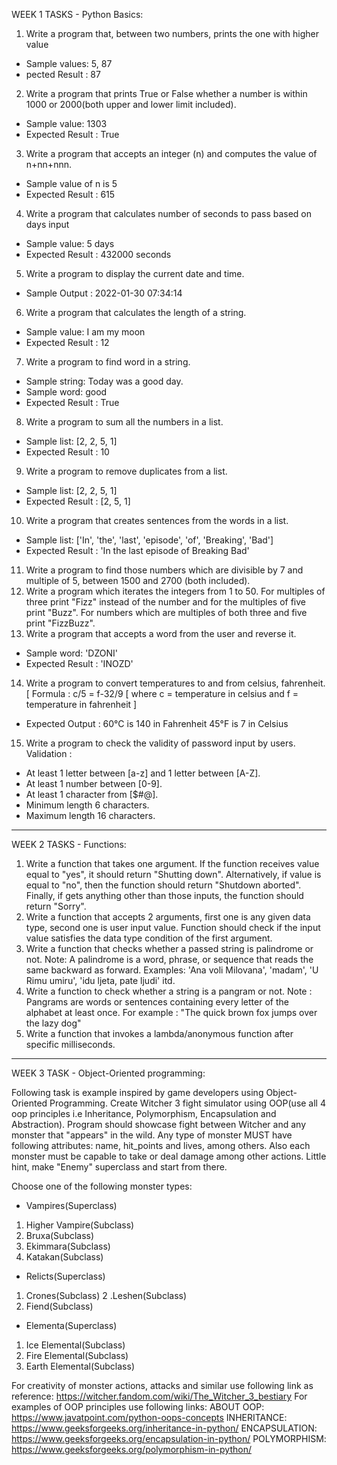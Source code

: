 WEEK 1 TASKS - Python Basics:
1. Write a program that, between two numbers, prints the one with higher value
- Sample values: 5, 87
- pected Result : 87
2. Write a program that prints True or False whether a number is within 1000 or 2000(both upper and lower limit included).
- Sample value: 1303
- Expected Result : True
3. Write a program that accepts an integer (n) and computes the value of n+nn+nnn.
- Sample value of n is 5
- Expected Result : 615
4. Write a program that calculates number of seconds to pass based on days input
- Sample value: 5 days
- Expected Result : 432000 seconds
5. Write a program to display the current date and time.
- Sample Output : 2022-01-30 07:34:14
6. Write a program that calculates the length of a string.
- Sample value: I am my moon
- Expected Result : 12
7. Write a program to find word in a string.
- Sample string: Today was a good day.
- Sample word: good
- Expected Result : True
8. Write a program to sum all the numbers in a list.
- Sample list: [2, 2, 5, 1]
- Expected Result : 10
9. Write a program to remove duplicates from a list.
- Sample list: [2, 2, 5, 1]
- Expected Result : [2, 5, 1]
10. Write a program that creates sentences from the words in a list.
- Sample list: ['In', 'the', 'last', 'episode', 'of', 'Breaking', 'Bad']
- Expected Result : 'In the last episode of Breaking Bad'
11. Write a program to find those numbers which are divisible by 7 and multiple of 5, between 1500 and 2700 (both included).
12. Write a program which iterates the integers from 1 to 50. For multiples of three print "Fizz" instead of the number and for the multiples of five print "Buzz". For numbers which are multiples of both three and five print "FizzBuzz".
13. Write a program that accepts a word from the user and reverse it.
- Sample word: 'DZONI'
- Expected Result : 'INOZD'
14. Write a program to convert temperatures to and from celsius, fahrenheit.
[ Formula : c/5 = f-32/9 [ where c = temperature in celsius and f = temperature in fahrenheit ]
- Expected Output :
  60°C is 140 in Fahrenheit
  45°F is 7 in Celsius
15. Write a program to check the validity of password input by users.
Validation :
- At least 1 letter between [a-z] and 1 letter between [A-Z].
- At least 1 number between [0-9].
- At least 1 character from [$#@].
- Minimum length 6 characters.
- Maximum length 16 characters.


----------------------------------------------------------------------------------------------------------------------------------------------------------


WEEK 2 TASKS - Functions:
1. Write a function that takes one argument. If the function receives value equal to "yes", it should return "Shutting down". Alternatively, if value is equal to "no", then the function should return "Shutdown aborted". Finally, if gets anything other than those inputs, the function should return "Sorry".
2.  Write a function that accepts 2 arguments, first one is any given data type, second one is user input value. Function should check if the input value satisfies the data type condition of the first argument.
3. Write a function that checks whether a passed string is palindrome or not.
Note: A palindrome is a word, phrase, or sequence that reads the same backward as forward.
Examples:   'Ana voli Milovana',  'madam',  'U Rimu umiru',  'idu ljeta, pate ljudi'  itd.
4. Write a function to check whether a string is a pangram or not.
Note : Pangrams are words or sentences containing every letter of the alphabet at least once.
For example : "The quick brown fox jumps over the lazy dog"
5. Write a function that invokes a lambda/anonymous function after specific milliseconds. 


----------------------------------------------------------------------------------------------------------------------------------------------------------


WEEK 3 TASK - Object-Oriented programming:

Following task is example inspired by game developers using Object-Oriented Programming. Create Witcher 3 fight simulator using OOP(use all 4 oop principles i.e Inheritance, Polymorphism, Encapsulation and Abstraction). Program should showcase fight between Witcher and any monster that "appears" in the wild. Any type of monster MUST have following attributes: name, hit_points and lives, among others. Also each monster must be capable to take or deal damage among other actions. Little hint, make "Enemy" superclass and start from there.

Choose one of the following monster types:
- Vampires(Superclass)
 1. Higher Vampire(Subclass)
 2. Bruxa(Subclass)
 3. Ekimmara(Subclass)
 4. Katakan(Subclass)

- Relicts(Superclass)
 1. Crones(Subclass)
 2 .Leshen(Subclass)
 3. Fiend(Subclass)

- Elementa(Superclass)
 1. Ice Elemental(Subclass)
 2. Fire Elemental(Subclass)
 3. Earth Elemental(Subclass)

For creativity of monster actions, attacks and similar use following link as reference: https://witcher.fandom.com/wiki/The_Witcher_3_bestiary
For examples of OOP principles use following links:
ABOUT OOP: https://www.javatpoint.com/python-oops-concepts
INHERITANCE: https://www.geeksforgeeks.org/inheritance-in-python/
ENCAPSULATION: https://www.geeksforgeeks.org/encapsulation-in-python/
POLYMORPHISM: https://www.geeksforgeeks.org/polymorphism-in-python/
